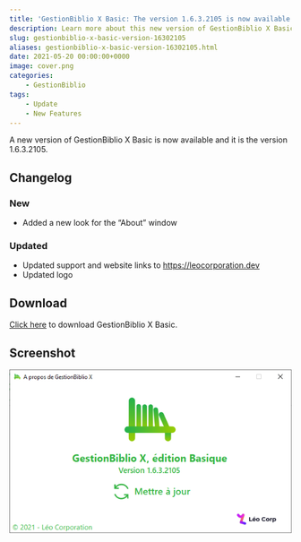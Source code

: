 ```yaml
---
title: 'GestionBiblio X Basic: The version 1.6.3.2105 is now available'
description: Learn more about this new version of GestionBiblio X Basic.
slug: gestionbiblio-x-basic-version-16302105
aliases: gestionbiblio-x-basic-version-16302105.html
date: 2021-05-20 00:00:00+0000
image: cover.png
categories:
    - GestionBiblio
tags:
    - Update
    - New Features
---
```

 A new version of GestionBiblio X Basic is now available and it is the version 1.6.3.2105.

## Changelog
### New
-	Added a new look for the “About” window
### Updated
-	Updated support and website links to https://leocorporation.dev
-	Updated logo

## Download

[Click here](http://bit.ly/GestionBiblioX) to download GestionBiblio X Basic.

## Screenshot

![The "About" window of GestionBiblio](cover.png)